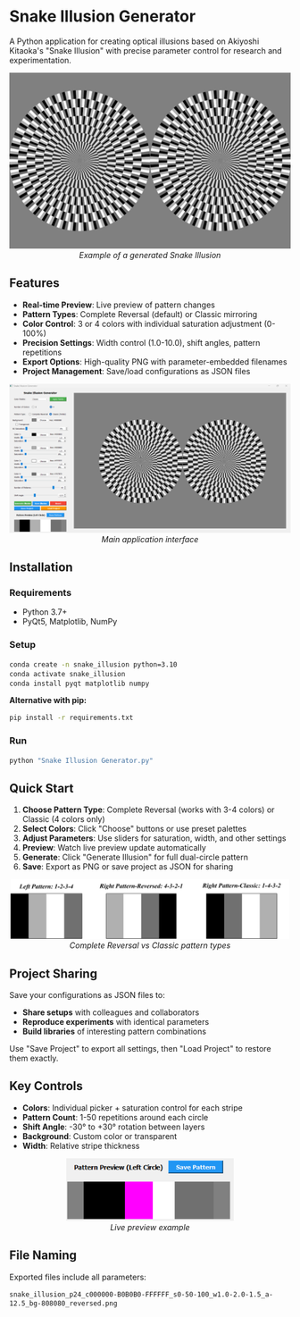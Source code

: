 # Snake Illusion Generator

A Python application for creating optical illusions based on Akiyoshi Kitaoka's "Snake Illusion" with precise parameter control for research and experimentation.

<div align="center">
  <img src="../assets/snake-illusion-generator/Example of a generated Snake Illusion.png" width="650" alt="Example of a generated Snake Illusion">
  <br>
  <i>Example of a generated Snake Illusion</i>
</div>

## Features

- **Real-time Preview**: Live preview of pattern changes
- **Pattern Types**: Complete Reversal (default) or Classic mirroring
- **Color Control**: 3 or 4 colors with individual saturation adjustment (0-100%)
- **Precision Settings**: Width control (1.0-10.0), shift angles, pattern repetitions
- **Export Options**: High-quality PNG with parameter-embedded filenames
- **Project Management**: Save/load configurations as JSON files

<div align="center">
  <img src="../assets/snake-illusion-generator/Main application interface.png" width="650" alt="Main application interface">
  <br>
  <i>Main application interface</i>
</div>

## Installation

### Requirements
- Python 3.7+
- PyQt5, Matplotlib, NumPy

### Setup
```bash
conda create -n snake_illusion python=3.10
conda activate snake_illusion
conda install pyqt matplotlib numpy
```

**Alternative with pip:**
```bash
pip install -r requirements.txt
```

### Run
```bash
python "Snake Illusion Generator.py"
```

## Quick Start

1. **Choose Pattern Type**: Complete Reversal (works with 3-4 colors) or Classic (4 colors only)
2. **Select Colors**: Click "Choose" buttons or use preset palettes
3. **Adjust Parameters**: Use sliders for saturation, width, and other settings
4. **Preview**: Watch live preview update automatically
5. **Generate**: Click "Generate Illusion" for full dual-circle pattern
6. **Save**: Export as PNG or save project as JSON for sharing

<div align="center">
  <img src="../assets/snake-illusion-generator/Pattern types.png" width="500" alt="Complete Reversal vs Classic pattern types">
  <br>
  <i>Complete Reversal vs Classic pattern types</i>
</div>

## Project Sharing

Save your configurations as JSON files to:

- **Share setups** with colleagues and collaborators
- **Reproduce experiments** with identical parameters
- **Build libraries** of interesting pattern combinations

Use "Save Project" to export all settings, then "Load Project" to restore them exactly.

## Key Controls

- **Colors**: Individual picker + saturation control for each stripe
- **Pattern Count**: 1-50 repetitions around each circle
- **Shift Angle**: -30° to +30° rotation between layers
- **Background**: Custom color or transparent
- **Width**: Relative stripe thickness

<div align="center">
  <img src="../assets/snake-illusion-generator/Live preview example.png" width="300" alt="Live preview example">
  <br>
  <i>Live preview example</i>
</div>

## File Naming

Exported files include all parameters:
```
snake_illusion_p24_c000000-B0B0B0-FFFFFF_s0-50-100_w1.0-2.0-1.5_a-12.5_bg-808080_reversed.png
```
